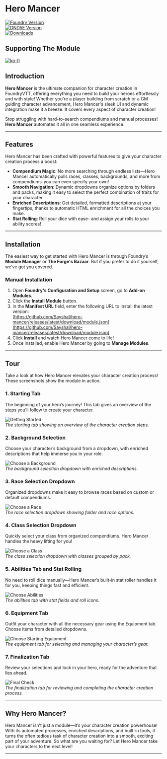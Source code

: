 # Hero Mancer

[![Foundry Version](https://img.shields.io/badge/Foundry-v12-informational)](https://foundryvtt.com/releases/12.331)  
[![DND5E Version](https://img.shields.io/badge/D&D5E-3.3.1-orange)](https://github.com/foundryvtt/dnd5e/releases/tag/release-3.3.1)  
[![Downloads](https://img.shields.io/github/downloads/Sayshal/hero-mancer/total)](https://github.com/Sayshal/hero-mancer)

## Supporting The Module

[![ko-fi](https://ko-fi.com/img/githubbutton_sm.svg)](https://ko-fi.com/sayshal)

## Introduction

**Hero Mancer** is the ultimate companion for character creation in FoundryVTT, offering everything you need to build
your heroes effortlessly and with style! Whether you're a player building from scratch or a GM guiding character
advancement, Hero Mancer's sleek UI and dynamic integration make it a breeze. It covers every aspect of character
creation!

Stop struggling with hard-to-search compendiums and manual processes! **Hero Mancer** automates it all in one seamless
experience.

---

## Features

Hero Mancer has been crafted with powerful features to give your character creation process a boost:

- **Compendium Magic**: No more searching through endless lists—Hero Mancer automatically pulls races, classes,
  backgrounds, and more from compendiums-you can even specify your own!
- **Smooth Navigation**: Dynamic dropdowns organize options by folders and packs, making it easy to select the perfect
  combination of traits for your character.
- **Enriched Descriptions**: Get detailed, formatted descriptions at your fingertips, thanks to automatic HTML
  enrichment for all the choices you make.
- **Stat Rolling**: Roll your dice with ease- and assign your rolls to your ability scores!

---

## Installation

The easiest way to get started with Hero Mancer is through Foundry’s **Module Manager** or **The Forge's Bazaar**. But
if you prefer to do it yourself, we’ve got you covered.

### Manual Installation

1. Open **Foundry's Configuration and Setup** screen, go to **Add-on Modules**.
2. Click the **Install Module** button.
3. In the **Manifest URL** field, enter the following URL to install the latest version:  
   [https://github.com/Sayshal/hero-mancer/releases/latest/download/module.json](https://github.com/Sayshal/hero-mancer/releases/latest/download/module.json)
4. Click **Install** and watch Hero Mancer come to life!
5. Once installed, enable Hero Mancer by going to **Manage Modules**.

---

## Tour

Take a look at how Hero Mancer elevates your character creation process! These screenshots show the module in action.

### 1. Starting Tab

The beginning of your hero’s journey! This tab gives an overview of the steps you'll follow to create your character.

![Getting Started](tour-assets/start.png)  
_The starting tab showing an overview of the character creation steps._

### 2. Background Selection

Choose your character’s background from a dropdown, with enriched descriptions that help immerse you in your role.

![Choose a Background](tour-assets/background.png)  
_The background selection dropdown with enriched descriptions._

### 3. Race Selection Dropdown

Organized dropdowns make it easy to browse races based on custom or default compendiums.

![Choose a Race](tour-assets/race.png)  
_The race selection dropdown showing folder and race options._

### 4. Class Selection Dropdown

Quickly select your class from organized compendiums. Hero Mancer handles the heavy lifting for you!

![Choose a Class](tour-assets/class.png)  
_The class selection dropdown with classes grouped by pack._

### 5. Abilities Tab and Stat Rolling

No need to roll dice manually—Hero Mancer’s built-in stat roller handles it for you, keeping things fast and efficient.

![Choose Abilities](tour-assets/abilities.png)  
_The abilities tab with stat fields and roll icons._

### 6. Equipment Tab

Outfit your character with all the necessary gear using the Equipment tab. Choose items from detailed dropdowns.

![Choose Starting Equipment](tour-assets/equipment.png)  
_The equipment tab for selecting and managing your character’s gear._

### 7. Finalization Tab

Review your selections and lock in your hero, ready for the adventure that lies ahead.

![Final Check](tour-assets/finalize.png)  
_The finalization tab for reviewing and completing the character creation process._

---

## Why Hero Mancer?

Hero Mancer isn’t just a module—it’s your character creation powerhouse! With its automated processes, enriched
descriptions, and built-in tools, it turns the often tedious task of character creation into a smooth, exciting part of
your adventure. So what are you waiting for? Let Hero Mancer take your characters to the next level!

---
